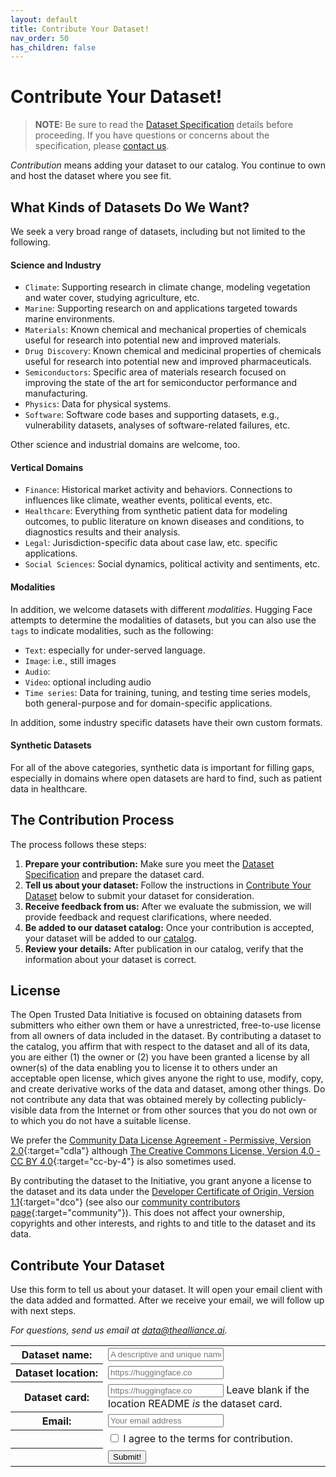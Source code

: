 ```yaml
---
layout: default
title: Contribute Your Dataset!
nav_order: 50
has_children: false
---
```


# Contribute Your Dataset! 

> **NOTE:**
> Be sure to read the [Dataset Specification]({{site.baseurl}}/dataset-requirements) details before proceeding. If you have questions or concerns about the specification, please [contact us]({{site.baseurl}}/about/#contact-us).

_Contribution_ means adding your dataset to our catalog. You continue to own and host the dataset where you see fit.

## What Kinds of Datasets Do We Want?
We seek a very broad range of datasets, including but not limited to the following.

#### Science and Industry

* `Climate`: Supporting research in climate change, modeling vegetation and water cover, studying agriculture, etc.
* `Marine`: Supporting research on and applications targeted towards marine environments.
* `Materials`: Known chemical and mechanical properties of chemicals useful for research into potential new and improved materials. 
* `Drug Discovery`: Known chemical and medicinal properties of chemicals useful for research into potential new and improved pharmaceuticals. 
* `Semiconductors`: Specific area of materials research focused on improving the state of the art for semiconductor performance and manufacturing.
* `Physics`: Data for physical systems.
* `Software`: Software code bases and supporting datasets, e.g., vulnerability datasets, analyses of software-related failures, etc.

Other science and industrial domains are welcome, too. 

#### Vertical Domains

* `Finance`: Historical market activity and behaviors. Connections to influences like climate, weather events, political events, etc. 
* `Healthcare`: Everything from synthetic patient data for modeling outcomes, to public literature on known diseases and conditions, to diagnostics results and their analysis.
* `Legal`: Jurisdiction-specific data about case law, etc.
specific applications.
* `Social Sciences`: Social dynamics, political activity and sentiments, etc.

#### Modalities

In addition, we welcome datasets with different _modalities_. Hugging Face attempts to determine the modalities of datasets, but you can also use the `tags` to indicate modalities, such as the following:

* `Text`: especially for under-served language.
* `Image`: i.e., still images
* `Audio`: 
* `Video`: optional including audio
* `Time series`: Data for training, tuning, and testing time series models, both general-purpose and for domain-specific applications.

In addition, some industry specific datasets have their own custom formats.

#### Synthetic Datasets

For all of the above categories, synthetic data is important for filling gaps, especially in domains where open datasets are hard to find, such as patient data in healthcare.

## The Contribution Process

The process follows these steps:

1. **Prepare your contribution:** Make sure you meet the [Dataset Specification]({{site.baseurl}}/dataset-requirements) and prepare the dataset card.
2. **Tell us about your dataset:** Follow the instructions in [Contribute Your Dataset](#contribute-your-dataset) below to submit your dataset for consideration.
3. **Receive feedback from us:** After we evaluate the submission, we will provide feedback and request clarifications, where needed.
4. **Be added to our dataset catalog:** Once your contribution is accepted, your dataset will be added to our [catalog]({{site.baseurl}}/catalog).
5. **Review your details:** After publication in our catalog, verify that the information about your dataset is correct.

## License

The Open Trusted Data Initiative is focused on obtaining datasets from submitters who either own them or have a unrestricted, free-to-use license from all owners of data included in the dataset. By contributing a dataset to the catalog, you affirm that with respect to the dataset and all of its data, you are either (1) the owner or (2) you have been granted a license by all owner(s) of the data enabling you to license it to others under an acceptable open license, which gives anyone the right to use, modify, copy, and create derivative works of the data and dataset, among other things. Do not contribute any data that was obtained merely by collecting publicly-visible data from the Internet or from other sources that you do not own or to which you do not have a suitable license.

We prefer the [Community Data License Agreement - Permissive, Version 2.0](https://cdla.dev/permissive-2-0/){:target="cdla"} although [The Creative Commons License, Version 4.0 - CC BY 4.0](https://chooser-beta.creativecommons.org/){:target="cc-by-4"} is also sometimes used.

By contributing the dataset to the Initiative, you grant anyone a license to the dataset and its data under the [Developer Certificate of Origin, Version 1.1](https://developercertificate.org/){:target="dco"} (see also our [community contributors page](https://github.com/The-AI-Alliance/community/blob/main/CONTRIBUTING.md){:target="community"}).  This does not affect your ownership, copyrights and other interests, and rights to and title to the dataset and its data.

## Contribute Your Dataset

Use this form to tell us about your dataset. It will open your email client with the data added and formatted. After we receive your email, we will follow up with next steps.

<div class="callout-box centered bold">
  <em>For questions, send us email at <a href="mailto:data@thealliance.ai?subject=I%20have%20questions%20about%20contributing%20an%20OTDI%20dataset">data@thealliance.ai</a>.</em>
</div>
<form id="datasets-form">
    <!-- <div class="form-dataset disabled" inert> -->
    <div class="form-dataset"> 
        <table class="form-dataset-table">
            <tr>
                <th class="form-dataset-table-label">
                  <label for="dataset-name">Dataset&nbsp;name:</label>
                </th>
                <td class="form-dataset-table-value">
                  <input type="text" id="dataset-name" name="dataset-name" class="form-dataset-table-input" placeholder="A descriptive and unique name" required />   
                </td>
            </tr>
            <tr>
                <th class="form-dataset-table-label">
                  <label for="dataset-location">Dataset&nbsp;location:</label>
                </th>
                <td class="form-dataset-table-value">
                  <input type="url" id="dataset-url" name="dataset-url" class="form-dataset-table-input" placeholder="https://huggingface.co" pattern="https://.*" required />
                </td>
            </tr>
            <tr>
                <th class="form-dataset-table-label">
                  <label for="dataset">Dataset&nbsp;card:</label>
                </th>
                <td class="form-dataset-table-value">
                  <input type="url" id="dataset-card" name="dataset-url" class="form-dataset-table-input" placeholder="https://huggingface.co" pattern="https://.*" /> Leave blank if the location README <em>is</em> the dataset card.
                </td>
            </tr>
            <!--
            <tr>
                <th class="form-dataset-table-label">
                  <label for="dataset-hosting">Hosting:</label>
                </th>
                <td class="form-dataset-table-value">
                  <input type="checkbox" id="dataset-alliance-hosting" name="dataset-alliance-hosting" unchecked /> I want the AI Alliance to host this dataset.
                </td>
            </tr>
            <tr>
                <th class="form-dataset-table-label">
                  <label for="modality">Modalities:</label>
                </th>
                <td class="form-dataset-table-value">
                    <div>
                      <input type="checkbox" id="dataset-modality-text" name="dataset-modality-text" class="form-dataset-table-checkbox" checked />
                      <label for="text">Text</label>
                    </div>
                    <div>
                      <input type="checkbox" id="dataset-modality-text" name="dataset-modality-text" class="form-dataset-table-checkbox" />
                      <label for="images">Images</label>
                    </div>
                    <div>
                      <input type="checkbox" id="dataset-modality-text" name="dataset-modality-text" class="form-dataset-table-checkbox" />
                      <label for="audio">Audio</label>
                    </div>
                    <div>
                      <input type="checkbox" id="dataset-modality-text" name="dataset-modality-text" class="form-dataset-table-checkbox" />
                      <label for="video">Video (including audio)</label>
                    </div>
                    <div>
                      <input type="checkbox" id="dataset-modality-text" name="dataset-modality-text" class="form-dataset-table-checkbox" />
                      <label for="video">Other (e.g., science data)</label>
                    </div>
                </td>
            </tr>
            <tr>
                <th class="form-dataset-table-label">
                    <label for="domain">Domain:</label>
                </th>
                <td class="form-dataset-table-value">
                  <select id="dataset-domain" name="dataset-domain" class="form-dataset-table-input">
                    <optgroup label="General Purpose">
                      <option default>Not domain specific</option>
                    </optgroup>
                    <optgroup label="Science & Industrial">
                      <option>Climate</option>
                      <option>Marine</option>
                      <option>Materials</option>
                      <option>Semiconductors</option>
                      <option>Time Series</option>
                      <option>Other Industrial</option>
                    </optgroup>
                    <optgroup label="Other">
                      <option>Finance</option>
                      <option>Healthcare</option>
                      <option>Legal</option>
                      <option>Social Science</option>
                    </optgroup>
                  </select>
                  Or another domain? 
                  <input type="text" id="dataset-other-domain" name="dataset-other-domain" class="form-dataset-table-input-shorter" placeholder="Your domain suggestion" required />
                </td>
            </tr>
            -->
            <tr>
                <th class="form-dataset-table-label">
                  <label for="email">Email:</label>
                </th>
                <td class="form-dataset-table-value">
                  <input type="email" id="email" name="email" class="form-dataset-table-input" placeholder="Your email address" required />   
                </td>
            </tr>
            <tr>
                <th class="form-dataset-table-label">
                &nbsp;
                </th>
                <td class="form-dataset-table-value">
                  <input type="checkbox" id="agree-to-terms" name="agree-to-terms" required /> I agree to the terms for contribution.
                </td>
            </tr>
            <tr>
                <th class="form-dataset-table-label">
                &nbsp;
                </th>
                <td class="form-dataset-table-value">
                  <input type="submit" value="Submit!" />
                </td>
            </tr>
        </table>
    </div>
</form>
<script>
  <!-- Necessary to have the file browser limit all the allowed sections to what "accept=''" specifies: -->
  var test = document.querySelector('input');

  const form = document.getElementById('datasets-form');
        form.addEventListener('submit', async (e) => {
            e.preventDefault();
            const body1 = `body=dataset-name: ${document.getElementById('dataset-name').value}
dataset-url: ${document.getElementById('dataset-url').value}
dataset-card: ${document.getElementById('dataset-card').value}
email: ${document.getElementById('email').value}
agree-to-terms: ${document.getElementById('agree-to-terms').value}
            `;
            const body = body1.replace(/ /g, '%20').replace(/:/g, '%3A%20').replace(/\n/g, '%0D%0A');
            const mailto = `mailto:data@thealliance.ai?subject=I%20want%20to%20contribute%20an%20OTDI%20dataset&${body}`
            try {
                window.open(mailto, '_contribute_email').focus();
            } catch (error) {
                console.error('Error formatting or submitting an email:', error);
            }
        });
</script>
